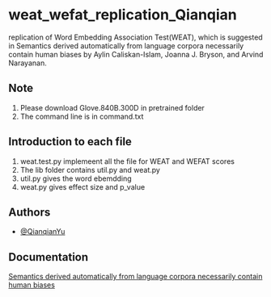 # weat_wefat_replication_Qianqian

replication of Word Embedding Association Test(WEAT), which is suggested in Semantics derived automatically from language corpora necessarily contain human biases by Aylin Caliskan-Islam, Joanna J. Bryson, and Arvind Narayanan.

## Note
1. Please download Glove.840B.300D in pretrained folder
2. The command line is in command.txt

## Introduction to each file
1. weat.test.py implemeent all the file for WEAT and WEFAT scores
2. The lib folder contains util.py and weat.py
3. util.py gives the word ebemdding
4. weat.py gives effect size and p_value



## Authors

- [@QianqianYu](https://github.com/QianqianYu7382)

## Documentation

[Semantics derived automatically from language corpora necessarily contain human biases](https://arxiv.org/abs/1608.07187v2)
